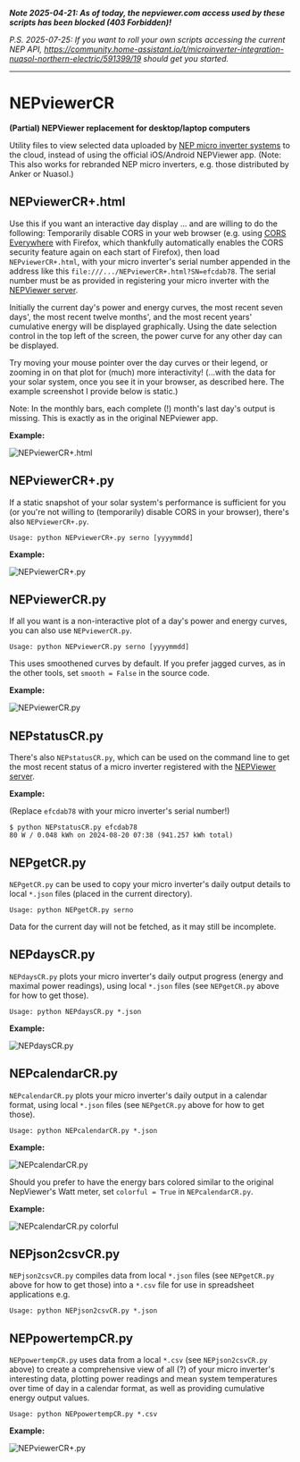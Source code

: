 **_Note 2025-04-21: As of today, the nepviewer.com access used by these scripts has been blocked (403 Forbidden)!_**

_P.S. 2025-07-25: If you want to roll your own scripts accessing the current NEP API, https://community.home-assistant.io/t/microinverter-integration-nuasol-northern-electric/591399/19 should get you started._

---

# NEPviewerCR

**(Partial) NEPViewer replacement for desktop/laptop computers**

Utility files to view selected data uploaded by [NEP micro inverter 
systems](https://northernep.com/products/microinverters/) to the cloud, instead 
of using the official iOS/Android NEPViewer app. (Note: This also works for 
rebranded NEP micro inverters, e.g. those distributed by Anker or Nuasol.)

## NEPviewerCR+.html

Use this if you want an interactive day display ... and are willing to do the 
following: Temporarily disable CORS in your web browser (e.g. using [CORS 
Everywhere](https://github.com/spenibus/cors-everywhere-firefox-addon) with 
Firefox, which thankfully automatically enables the CORS security feature again 
on each start of Firefox),
then load `NEPviewerCR+.html`, with your micro inverter's serial number 
appended in the address like this `file:///.../NEPviewerCR+.html?SN=efcdab78`. 
The serial number must be as provided in registering your micro inverter with 
the [NEPViewer server](https://nepviewer.com/).

Initially the current day's power and energy curves, the most recent seven 
days', the most recent twelve months', and the most recent years' cumulative 
energy will be displayed graphically. Using the date selection control in the 
top left of the screen, the power curve for any other day can be displayed.

Try moving your mouse pointer over the day curves or their legend, or
zooming in on that plot for (much) more interactivity! (...with the data
for your solar system, once you see it in your browser, as described here.
The example screenshot I provide below is static.)

Note: In the monthly bars, each complete (!) month's last day's output is missing.
This is exactly as in the original NEPviewer app.

**Example:**

![NEPviewerCR+.html](img/NEPviewerCR+.png)

## NEPviewerCR+.py

If a static snapshot of your solar system's performance is sufficient for you 
(or you're not willing to (temporarily) disable CORS in your browser), there's 
also `NEPviewerCR+.py`.

`Usage: python NEPviewerCR+.py serno [yyyymmdd]`

**Example:**

![NEPviewerCR+.py](img/SN=efcdab78_on_2024-08-12.png)

## NEPviewerCR.py

If all you want is a non-interactive plot of a day's power and energy curves, 
you can also use `NEPviewerCR.py`.

`Usage: python NEPviewerCR.py serno [yyyymmdd]`

This uses smoothened curves by default. If you prefer jagged curves, as in the
other tools, set `smooth = False` in the source code.

**Example:**

![NEPviewerCR.py](img/NEPviewerCR.png)

## NEPstatusCR.py

There's also `NEPstatusCR.py`, which can be used on the command line to get the 
most recent status of a micro inverter registered with the
[NEPViewer server](https://nepviewer.com/).

**Example:**

(Replace `efcdab78` with your micro inverter's serial number!)
```
$ python NEPstatusCR.py efcdab78
80 W / 0.048 kWh on 2024-08-20 07:38 (941.257 kWh total)
```

## NEPgetCR.py

`NEPgetCR.py` can be used to copy your micro inverter's daily output details
to local `*.json` files (placed in the current directory).

`Usage: python NEPgetCR.py serno`

Data for the current day will not be fetched, as it may still be incomplete.

## NEPdaysCR.py

`NEPdaysCR.py` plots your micro inverter's daily output progress (energy and
maximal power readings), using local `*.json` files (see `NEPgetCR.py` above
for how to get those).

`Usage: python NEPdaysCR.py *.json`

**Example:**

![NEPdaysCR.py](img/NEPdaysCR.png)

## NEPcalendarCR.py

`NEPcalendarCR.py` plots your micro inverter's daily output in a calendar
format, using local `*.json` files (see `NEPgetCR.py` above for how to get
those).

`Usage: python NEPcalendarCR.py *.json`

**Example:**

![NEPcalendarCR.py](img/2024.png)

Should you prefer to have the energy bars colored similar to the original
NepViewer's Watt meter, set `colorful = True` in `NEPcalendarCR.py`.

**Example:**

![NEPcalendarCR.py colorful](img/2024c.png)

## NEPjson2csvCR.py

`NEPjson2csvCR.py` compiles data from local `*.json` files (see `NEPgetCR.py`
above for how to get those) into a `*.csv` file for use in spreadsheet
applications e.g.

`Usage: python NEPjson2csvCR.py *.json`

## NEPpowertempCR.py

`NEPpowertempCR.py` uses data from a local `*.csv` (see `NEPjson2csvCR.py`
above) to create a comprehensive view of all (?) of your micro inverter's
interesting data, plotting power readings and mean system temperatures
over time of day in a calendar format, as well as providing cumulative
energy output values.

`Usage: python NEPpowertempCR.py *.csv`

**Example:**

![NEPviewerCR+.py](img/NEPviewerCR_efcdab78.png)
